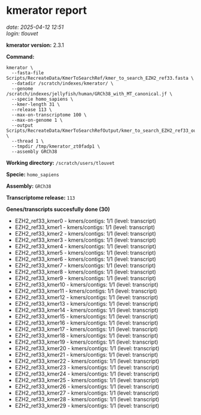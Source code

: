 # kmerator report
*date: 2025-04-12 12:51*  
*login: tlouvet*

**kmerator version:** 2.3.1

**Command:**

```
kmerator \
  --fasta-file Scripts/RecreateData/KmerToSearchRef/kmer_to_search_EZH2_ref33.fasta \
  --datadir /scratch/indexes/kmerator/ \
  --genome /scratch/indexes/jellyfish/human/GRCh38_with_MT_canonical.jf \
  --specie homo_sapiens \
  --kmer-length 31 \
  --release 113 \
  --max-on-transcriptome 100 \
  --max-on-genome 1 \
  --output Scripts/RecreateData/KmerToSearchRefOutput/kmer_to_search_EZH2_ref33_output \
  --thread 1 \
  --tmpdir /tmp/kmerator_zt0fadp1 \
  --assembly GRCh38
```

**Working directory:** `/scratch/users/tlouvet`

**Specie:** `homo_sapiens`

**Assembly:** `GRCh38`

**Transcriptome release:** `113`

**Genes/transcripts succesfully done (30)**

- EZH2_ref33_kmer0 - kmers/contigs: 1/1 (level: transcript)
- EZH2_ref33_kmer1 - kmers/contigs: 1/1 (level: transcript)
- EZH2_ref33_kmer2 - kmers/contigs: 1/1 (level: transcript)
- EZH2_ref33_kmer3 - kmers/contigs: 1/1 (level: transcript)
- EZH2_ref33_kmer4 - kmers/contigs: 1/1 (level: transcript)
- EZH2_ref33_kmer5 - kmers/contigs: 1/1 (level: transcript)
- EZH2_ref33_kmer6 - kmers/contigs: 1/1 (level: transcript)
- EZH2_ref33_kmer7 - kmers/contigs: 1/1 (level: transcript)
- EZH2_ref33_kmer8 - kmers/contigs: 1/1 (level: transcript)
- EZH2_ref33_kmer9 - kmers/contigs: 1/1 (level: transcript)
- EZH2_ref33_kmer10 - kmers/contigs: 1/1 (level: transcript)
- EZH2_ref33_kmer11 - kmers/contigs: 1/1 (level: transcript)
- EZH2_ref33_kmer12 - kmers/contigs: 1/1 (level: transcript)
- EZH2_ref33_kmer13 - kmers/contigs: 1/1 (level: transcript)
- EZH2_ref33_kmer14 - kmers/contigs: 1/1 (level: transcript)
- EZH2_ref33_kmer15 - kmers/contigs: 1/1 (level: transcript)
- EZH2_ref33_kmer16 - kmers/contigs: 1/1 (level: transcript)
- EZH2_ref33_kmer17 - kmers/contigs: 1/1 (level: transcript)
- EZH2_ref33_kmer18 - kmers/contigs: 1/1 (level: transcript)
- EZH2_ref33_kmer19 - kmers/contigs: 1/1 (level: transcript)
- EZH2_ref33_kmer20 - kmers/contigs: 1/1 (level: transcript)
- EZH2_ref33_kmer21 - kmers/contigs: 1/1 (level: transcript)
- EZH2_ref33_kmer22 - kmers/contigs: 1/1 (level: transcript)
- EZH2_ref33_kmer23 - kmers/contigs: 1/1 (level: transcript)
- EZH2_ref33_kmer24 - kmers/contigs: 1/1 (level: transcript)
- EZH2_ref33_kmer25 - kmers/contigs: 1/1 (level: transcript)
- EZH2_ref33_kmer26 - kmers/contigs: 1/1 (level: transcript)
- EZH2_ref33_kmer27 - kmers/contigs: 1/1 (level: transcript)
- EZH2_ref33_kmer28 - kmers/contigs: 1/1 (level: transcript)
- EZH2_ref33_kmer29 - kmers/contigs: 1/1 (level: transcript)
